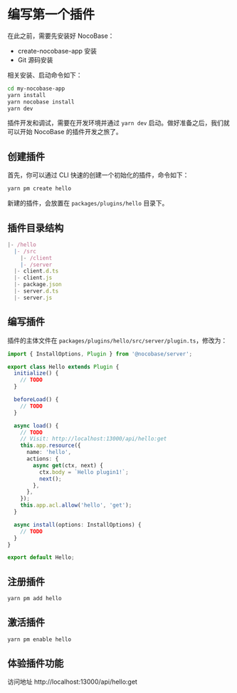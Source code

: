 # 编写第一个插件

在此之前，需要先安装好 NocoBase：

- create-nocobase-app 安装
- Git 源码安装

相关安装、启动命令如下：

```bash
cd my-nocobase-app
yarn install
yarn nocobase install
yarn dev
```

插件开发和调试，需要在开发环境并通过 `yarn dev` 启动。做好准备之后，我们就可以开始 NocoBase 的插件开发之旅了。

## 创建插件

首先，你可以通过 CLI 快速的创建一个初始化的插件，命令如下：

```bash
yarn pm create hello
```

新建的插件，会放置在 `packages/plugins/hello` 目录下。

## 插件目录结构

```ts
|- /hello
  |- /src
    |- /client
    |- /server
  |- client.d.ts
  |- client.js
  |- package.json
  |- server.d.ts
  |- server.js
```

## 编写插件

插件的主体文件在 `packages/plugins/hello/src/server/plugin.ts`，修改为：

```ts
import { InstallOptions, Plugin } from '@nocobase/server';

export class Hello extends Plugin {
  initialize() {
    // TODO
  }

  beforeLoad() {
    // TODO
  }

  async load() {
    // TODO
    // Visit: http://localhost:13000/api/hello:get
    this.app.resource({
      name: 'hello',
      actions: {
        async get(ctx, next) {
          ctx.body = `Hello plugin1!`;
          next();
        },
      },
    });
    this.app.acl.allow('hello', 'get');
  }

  async install(options: InstallOptions) {
    // TODO
  }
}

export default Hello;
```

## 注册插件

```bash
yarn pm add hello
```

## 激活插件

```bash
yarn pm enable hello
```

## 体验插件功能

访问地址 http://localhost:13000/api/hello:get

